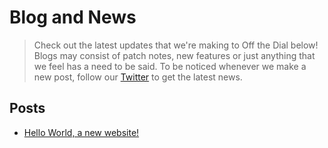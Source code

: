 # Blog and News
> Check out the latest updates that we're making to Off the Dial below! Blogs may consist of patch notes, new features or just anything that we feel has a need to be said. To be noticed whenever we make a new post, follow our [Twitter](https://twitter.com/off_the_dial) to get the latest news.

## Posts
- [Hello World, a new website!](hello-world)